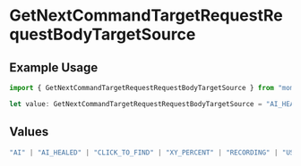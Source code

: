# GetNextCommandTargetRequestRequestBodyTargetSource

## Example Usage

```typescript
import { GetNextCommandTargetRequestRequestBodyTargetSource } from "momentic/models/operations";

let value: GetNextCommandTargetRequestRequestBodyTargetSource = "AI_HEALED";
```

## Values

```typescript
"AI" | "AI_HEALED" | "CLICK_TO_FIND" | "XY_PERCENT" | "RECORDING" | "USER_CSS_SELECTOR"
```